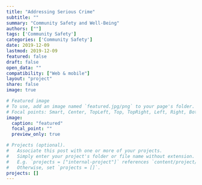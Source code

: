 ```yaml
---
title: "Addressing Serious Crime"
subtitle: ""
summary: "Community Safety and Well-Being"
authors: [""]
tags: ['Community Safety']
categories: ['Community Safety']
date: 2019-12-09
lastmod: 2019-12-09
featured: false
draft: false
open_data: ""
compatibility: ["Web & mobile"]
layout: "project"
share: false
image: true

# Featured image
# To use, add an image named `featured.jpg/png` to your page's folder.
# Focal points: Smart, Center, TopLeft, Top, TopRight, Left, Right, BottomLeft, Bottom, BottomRight.
image:
  caption: "featured"
  focal_point: ""
  preview_only: true

# Projects (optional).
#   Associate this post with one or more of your projects.
#   Simply enter your project's folder or file name without extension.
#   E.g. `projects = ["internal-project"]` references `content/project/deep-learning/index.md`.
#   Otherwise, set `projects = []`.
projects: []
---
```




